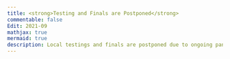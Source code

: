 ```yaml
---
title: <strong>Testing and Finals are Postponed</strong>
commentable: false
Edit: 2021-09
mathjax: true
mermaid: true
description: Local testings and finals are postponed due to ongoing pandemic. When the challenge will resume is still under consideration. Further information will be posted as soon as the decision has been made.
---
```

